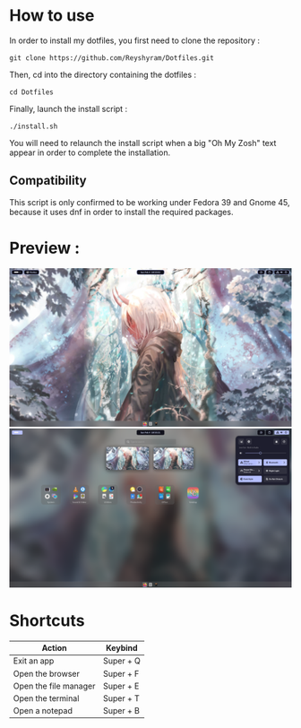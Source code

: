 # How to use

In order to install my dotfiles, you first need to clone the repository :

    git clone https://github.com/Reyshyram/Dotfiles.git
Then, cd into the directory containing the dotfiles :

    cd Dotfiles
Finally, launch the install script :

    ./install.sh
You will need to relaunch the install script when a big "Oh My Zosh" text appear in order to complete the installation.

## Compatibility
This script is only confirmed to be working under Fedora 39 and Gnome 45, because it uses dnf in order to install the required packages.

# Preview :
![Desktop](./preview/desktop.png)![App Grid](./preview/app-menu.png)

# Shortcuts
|Action|Keybind|
|--|--|
| Exit an app | Super + Q|
| Open the browser | Super + F |
| Open the file manager | Super + E |
| Open the terminal | Super + T |
| Open a notepad | Super + B |

